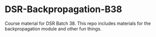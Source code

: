 # DSR-Backpropagation-B38
Course material for DSR Batch 38.  This repo includes materials for the backpropagation module and other fun things.
